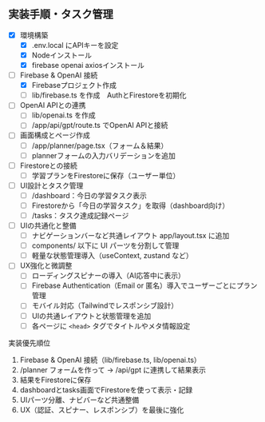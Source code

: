 ## 実装手順・タスク管理

- [x] 環境構築
  - [x] .env.local にAPIキーを設定
  - [x] Nodeインストール
  - [x] firebase openai axiosインストール
- [ ] Firebase & OpenAI 接続
  - [x] Firebaseプロジェクト作成
  - [ ] lib/firebase.ts を作成　AuthとFirestoreを初期化
- [ ] OpenAI APIとの連携
  - [ ] lib/openai.ts を作成
  - [ ] /app/api/gpt/route.ts でOpenAI APIと接続
- [ ] 画面構成とページ作成
  - [ ] /app/planner/page.tsx（フォーム＆結果）
  - [ ] plannerフォームの入力バリデーションを追加
- [ ] Firestoreとの接続
  - [ ] 学習プランをFirestoreに保存（ユーザー単位）
- [ ] UI設計とタスク管理
  - [ ] /dashboard：今日の学習タスク表示
  - [ ] Firestoreから「今日の学習タスク」を取得（dashboard向け）
  - [ ] /tasks：タスク達成記録ページ
- [ ] UIの共通化と整備
  - [ ] ナビゲーションバーなど共通レイアウト app/layout.tsx に追加
  - [ ] components/ 以下に UI パーツを分割して管理
  - [ ] 軽量な状態管理導入（useContext, zustand など）
- [ ] UX強化と微調整
  - [ ] ローディングスピナーの導入（AI応答中に表示）
  - [ ] Firebase Authentication（Email or 匿名）導入でユーザーごとにプラン管理
  - [ ] モバイル対応（Tailwindでレスポンシブ設計）
  - [ ] UIの共通レイアウトと状態管理を追加
  - [ ] 各ページに `<head>` タグでタイトルやメタ情報設定

実装優先順位
1. Firebase & OpenAI 接続（lib/firebase.ts, lib/openai.ts）
2. /planner フォームを作って → /api/gpt に連携して結果表示
3. 結果をFirestoreに保存
4. dashboardとtasks画面でFirestoreを使って表示・記録
5. UIパーツ分離、ナビバーなど共通整備
6. UX（認証、スピナー、レスポンシブ）を最後に強化
